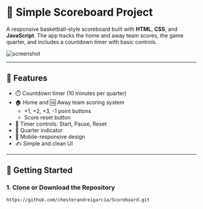 # 🏀 Simple Scoreboard Project

A responsive basketball-style scoreboard built with **HTML**, **CSS**, and **JavaScript**. The app tracks the home and away team scores, the game quarter, and includes a countdown timer with basic controls.

![screenshot](ScreenshotScoreboard) <!-- Optional: Add a screenshot here -->

---

## 📌 Features

- ⏱️ Countdown timer (10 minutes per quarter)
- 🏠 Home and 🆚 Away team scoring system
  - +1, +2, +3, -1 point buttons
  - Score reset button
- 🔄 Timer controls: Start, Pause, Reset
- 🧭 Quarter indicator
- 🎨 Mobile-responsive design
- ✍️ Simple and clean UI

---

## 🚀 Getting Started

### 1. Clone or Download the Repository
```bash
https://github.com/chesterandreigarcia/Scoreboard.git

